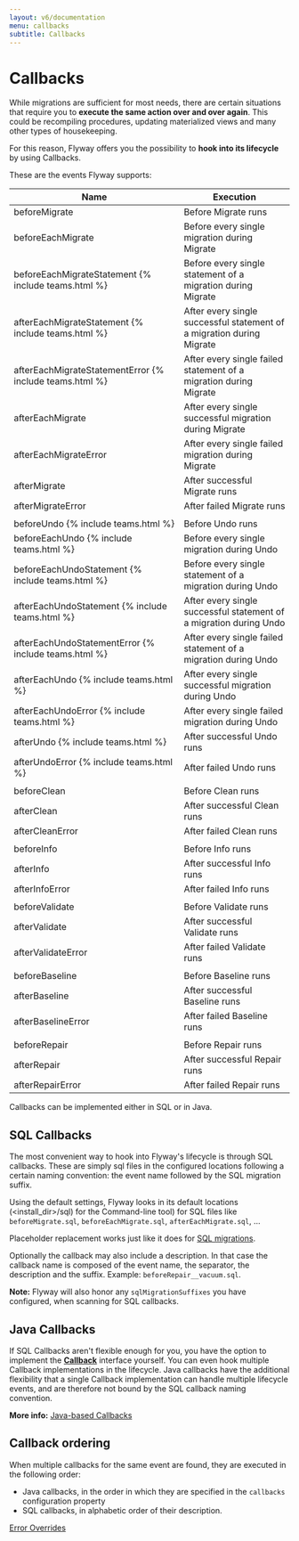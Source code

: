 ```yaml
---
layout: v6/documentation
menu: callbacks
subtitle: Callbacks
---
```

# Callbacks

While migrations are sufficient for most needs, there are certain situations that require you to <strong>execute the same action
over and over again</strong>. This could be recompiling procedures, updating materialized views and many other types of housekeeping.

For this reason, Flyway offers you the possibility to **hook into its lifecycle** by using Callbacks.

These are the events Flyway supports:
<table class="table table-hover">
    <thead>
    <tr>
        <th><strong>Name</strong></th>
        <th><strong>Execution</strong></th>
    </tr>
    </thead>
    <tbody>
    <tr>
        <td>beforeMigrate</td>
        <td>Before Migrate runs</td>
    </tr>
    <tr>
        <td>beforeEachMigrate</td>
        <td>Before every single migration during Migrate</td>
    </tr>
    <tr>
        <td>beforeEachMigrateStatement {% include teams.html %}</td>
        <td>Before every single statement of a migration during Migrate</td>
    </tr>
    <tr>
        <td>afterEachMigrateStatement {% include teams.html %}</td>
        <td>After every single successful statement of a migration during Migrate</td>
    </tr>
    <tr>
        <td>afterEachMigrateStatementError {% include teams.html %}</td>
        <td>After every single failed statement of a migration during Migrate</td>
    </tr>
    <tr>
        <td>afterEachMigrate</td>
        <td>After every single successful migration during Migrate</td>
    </tr>
    <tr>
        <td>afterEachMigrateError</td>
        <td>After every single failed migration during Migrate</td>
    </tr>
    <tr>
        <td>afterMigrate</td>
        <td>After successful Migrate runs</td>
    </tr>
    <tr>
        <td>afterMigrateError</td>
        <td>After failed Migrate runs</td>
    </tr>
    <tr><td></td><td></td></tr>
    <tr>
        <td>beforeUndo {% include teams.html %}</td>
        <td>Before Undo runs</td>
    </tr>
    <tr>
        <td>beforeEachUndo {% include teams.html %}</td>
        <td>Before every single migration during Undo</td>
    </tr>
    <tr>
        <td>beforeEachUndoStatement {% include teams.html %}</td>
        <td>Before every single statement of a migration during Undo</td>
    </tr>
    <tr>
        <td>afterEachUndoStatement {% include teams.html %}</td>
        <td>After every single successful statement of a migration during Undo</td>
    </tr>
    <tr>
        <td>afterEachUndoStatementError {% include teams.html %}</td>
        <td>After every single failed statement of a migration during Undo</td>
    </tr>
    <tr>
        <td>afterEachUndo {% include teams.html %}</td>
        <td>After every single successful migration during Undo</td>
    </tr>
    <tr>
        <td>afterEachUndoError {% include teams.html %}</td>
        <td>After every single failed migration during Undo</td>
    </tr>
    <tr>
        <td>afterUndo {% include teams.html %}</td>
        <td>After successful Undo runs</td>
    </tr>
    <tr>
        <td>afterUndoError {% include teams.html %}</td>
        <td>After failed Undo runs</td>
    </tr>
    <tr><td></td><td></td></tr>
    <tr>
        <td>beforeClean</td>
        <td>Before Clean runs</td>
    </tr>
    <tr>
        <td>afterClean</td>
        <td>After successful Clean runs</td>
    </tr>
    <tr>
        <td>afterCleanError</td>
        <td>After failed Clean runs</td>
    </tr>
    <tr><td></td><td></td></tr>
    <tr>
        <td>beforeInfo</td>
        <td>Before Info runs</td>
    </tr>
    <tr>
        <td>afterInfo</td>
        <td>After successful Info runs</td>
    </tr>
    <tr>
        <td>afterInfoError</td>
        <td>After failed Info runs</td>
    </tr>
    <tr><td></td><td></td></tr>
    <tr>
        <td>beforeValidate</td>
        <td>Before Validate runs</td>
    </tr>
    <tr>
        <td>afterValidate</td>
        <td>After successful Validate runs</td>
    </tr>
    <tr>
        <td>afterValidateError</td>
        <td>After failed Validate runs</td>
    </tr>
    <tr><td></td><td></td></tr>
    <tr>
        <td>beforeBaseline</td>
        <td>Before Baseline runs</td>
    </tr>
    <tr>
        <td>afterBaseline</td>
        <td>After successful Baseline runs</td>
    </tr>
    <tr>
        <td>afterBaselineError</td>
        <td>After failed Baseline runs</td>
    </tr>
    <tr><td></td><td></td></tr>
    <tr>
        <td>beforeRepair</td>
        <td>Before Repair runs</td>
    </tr>
    <tr>
        <td>afterRepair</td>
        <td>After successful Repair runs</td>
    </tr>
    <tr>
        <td>afterRepairError</td>
        <td>After failed Repair runs</td>
    </tr>
    </tbody>
</table>

Callbacks can be implemented either in SQL or in Java.

## SQL Callbacks

The most convenient way to hook into Flyway's lifecycle is through SQL callbacks. These are simply sql files
in the configured locations following a certain naming convention: the event name followed by the SQL migration suffix.

Using the default settings, Flyway looks in its default locations (&lt;install_dir&gt;/sql) for the Command-line tool)
for SQL files like `beforeMigrate.sql`, `beforeEachMigrate.sql`, `afterEachMigrate.sql`, ...

Placeholder replacement works just like it does for <a href="/documentation/v6/migrations#sql-based-migrations">SQL migrations</a>.

Optionally the callback may also include a description. In that case the callback name is composed of the event name,
the separator, the description and the suffix. Example: `beforeRepair__vacuum.sql`.

**Note:** Flyway will also honor any `sqlMigrationSuffixes` you have configured, when scanning for SQL callbacks.

## Java Callbacks

If SQL Callbacks aren't flexible enough for you, you have the option to implement the
[**Callback**](documentation/v6/api/javadoc/org/flywaydb/core/api/callback/Callback)
interface yourself. You can even hook multiple Callback implementations in the lifecycle. Java callbacks have the
additional flexibility that a single Callback implementation can handle multiple lifecycle events, and are
therefore not bound by the SQL callback naming convention.

**More info:** [Java-based Callbacks](documentation/v6/api/hooks#callsbacks)

## Callback ordering

When multiple callbacks for the same event are found, they are executed in the following order:

- Java callbacks, in the order in which they are specified in the `callbacks` configuration property
- SQL callbacks, in alphabetic order of their description.

<p class="next-steps">
    <a class="btn btn-primary" href="/documentation/v6/erroroverrides">Error Overrides <i class="fa fa-arrow-right"></i></a>
</p>